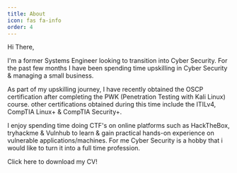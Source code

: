 ```yaml
---
title: About
icon: fas fa-info
order: 4
---
```



Hi There,

I'm a former Systems Engineer looking to transition into Cyber Security. For the past few months I have been spending time upskilling in Cyber Security & managing a small business.

As part of my upskilling journey, I have recently obtained the OSCP certification after completing the PWK (Penetration Testing with Kali Linux) course. other certifications obtained during this time include the ITILv4, CompTIA Linux+ & CompTIA Security+.

I enjoy spending time doing CTF's on online platforms such as HackTheBox, tryhackme & Vulnhub to learn & gain practical hands-on experience on vulnerable applications/machines. For me Cyber Security is a hobby that i would like to turn it into a full time profession.

Click here to download my CV!
